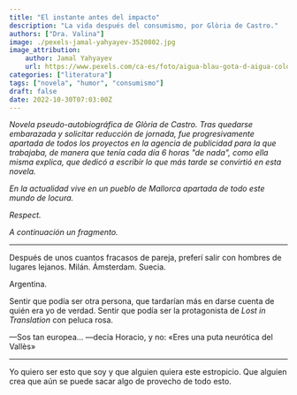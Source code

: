 ```yaml
---
title: "El instante antes del impacto"
description: "La vida después del consumismo, por Glòria de Castro."
authors: ["Dra. Valina"]
image: ./pexels-jamal-yahyayev-3520802.jpg
image_attribution:
    author: Jamal Yahyayev
    url: https://www.pexels.com/ca-es/foto/aigua-blau-gota-d-aigua-colors-3520802/
categories: ["literatura"]
tags: ["novela", "humor", "consumismo"]
draft: false
date: 2022-10-30T07:03:00Z
---
```


*Novela pseudo-autobiográfica de Glòria de Castro. Tras quedarse embarazada y solicitar reducción de jornada, fue progresivamente apartada de todos los proyectos en la agencia de publicidad para la que trabajaba, de manera que tenía cada día 6 horas "de nada", como ella misma explica, que dedicó a escribir lo que más tarde se convirtió en esta novela.*

*En la actualidad vive en un pueblo de Mallorca apartada de todo este mundo de locura.*

*Respect.*

*A continuación un fragmento.*

---

Después de unos cuantos fracasos de pareja, preferí salir con hombres de lugares lejanos. Milán. Ámsterdam. Suecia.

Argentina.

Sentir que podía ser otra persona, que tardarían más en darse cuenta de quién era yo de verdad. Sentir que podía ser la protagonista de *Lost in Translation* con peluca rosa.

—Sos tan europea... —decía Horacio, y no: «Eres una puta neurótica del Vallès»

---

Yo quiero ser esto que soy y que alguien quiera este estropicio. Que alguien crea que aún se puede sacar algo de provecho de todo esto.
